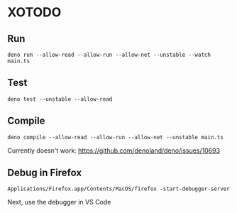 # XOTODO

## Run
```
deno run --allow-read --allow-run --allow-net --unstable --watch main.ts
```

## Test
```
deno test --unstable --allow-read
```

## Compile
```
deno compile --allow-read --allow-run --allow-net --unstable main.ts
```

Currently doesn't work: https://github.com/denoland/deno/issues/10693

## Debug in Firefox
``` 
Applications/Firefox.app/Contents/MacOS/firefox -start-debugger-server
```

Next, use the debugger in VS Code
